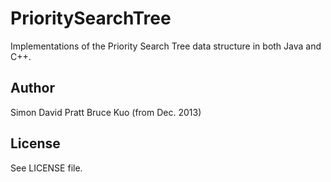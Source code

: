  PrioritySearchTree
===================================================================================

Implementations of the Priority Search Tree data structure in both Java and C++.

Author
------------------------------------------------------
Simon David Pratt
Bruce Kuo (from Dec. 2013)

License
------------------------------------------------------
See LICENSE file.

